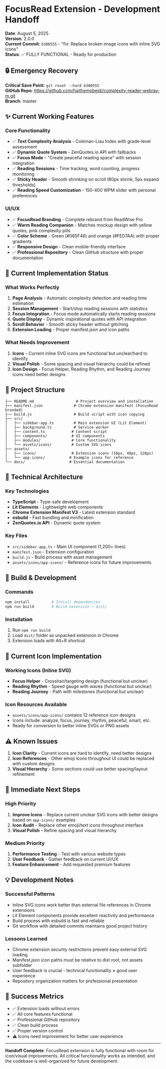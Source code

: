 # FocusRead Extension - Development Handoff

**Date**: August 5, 2025  
**Version**: 2.0.0  
**Current Commit**: `b380555` - "fix: Replace broken image icons with inline SVG icons"  
**Status**: ✅ FULLY FUNCTIONAL - Ready for production

## 🔒 Emergency Recovery

**Critical Save Point**: `git reset --hard b380555`  
**GitHub Repo**: https://github.com/haithemobeidi/complexity-reader-webray-m.git  
**Branch**: master

## ✨ Current Working Features

### Core Functionality
- ✅ **Text Complexity Analysis** - Coleman-Liau Index with grade-level assessment
- ✅ **Dynamic Quote System** - ZenQuotes.io API with fallbacks
- ✅ **Focus Mode** - "Create peaceful reading space" with session integration
- ✅ **Reading Sessions** - Time tracking, word counting, progress monitoring
- ✅ **Sticky Header** - Smooth shrinking on scroll (80px shrink, 5px expand thresholds)
- ✅ **Reading Speed Customization** - 150-400 WPM slider with personal preferences

### UI/UX
- ✅ **FocusRead Branding** - Complete rebrand from ReadWise Pro
- ✅ **Warm Reading Companion** - Matches mockup design with yellow quotes, pink complexity pills
- ✅ **Color Scheme** - Green (#065F46) and orange (#FED7AA) with proper gradients
- ✅ **Responsive Design** - Clean mobile-friendly interface
- ✅ **Professional Repository** - Clean GitHub structure with proper documentation

## 🎯 Current Implementation Status

### What Works Perfectly
1. **Page Analysis** - Automatic complexity detection and reading time estimation
2. **Session Management** - Start/stop reading sessions with statistics
3. **Focus Integration** - Focus mode automatically starts reading sessions
4. **Quote Display** - Dynamic inspirational quotes with API integration
5. **Scroll Behavior** - Smooth sticky header without glitching
6. **Extension Loading** - Proper manifest.json and icon paths

### What Needs Improvement
1. **Icons** - Current inline SVG icons are functional but unclear/hard to identify
2. **Visual Polish** - Some spacing and visual hierarchy could be refined
3. **Icon Design** - Focus Helper, Reading Rhythm, and Reading Journey icons need better designs

## 📁 Project Structure

```
├── README.md                   # Project overview and installation
├── manifest.json              # Chrome extension manifest (FocusRead branded)
├── build.js                   # Build script with icon copying
├── src/
│   ├── sidebar-app.ts         # Main extension UI (Lit Element)
│   ├── background.ts          # Service worker
│   ├── content.ts            # Content script
│   ├── components/           # UI components
│   ├── modules/              # Core functionality
│   └── assets/icons/         # Custom SVG icons
├── assets/
│   ├── icons/                # Extension icons (16px, 48px, 128px)
│   └── app-icons/           # Example icons for reference
└── docs/                    # Essential documentation
```

## 🔧 Technical Architecture

### Key Technologies
- **TypeScript** - Type-safe development
- **Lit Elements** - Lightweight web components  
- **Chrome Extension Manifest V3** - Latest extension standard
- **esbuild** - Fast bundling and minification
- **ZenQuotes.io API** - Dynamic quote system

### Key Files
- `src/sidebar-app.ts` - Main UI component (1,200+ lines)
- `manifest.json` - Extension configuration 
- `build.js` - Build process with asset management
- `assets/icons/app-icons/` - Reference icons for future improvements

## 🚀 Build & Development

### Commands
```bash
npm install          # Install dependencies
npm run build        # Build extension → dist/
```

### Installation
1. Run `npm run build`
2. Load `dist/` folder as unpacked extension in Chrome
3. Extension loads with Alt+R shortcut

## 🎨 Current Icon Implementation

### Working Icons (Inline SVG)
- **Focus Helper** - Crosshair/targeting design (functional but unclear)
- **Reading Rhythm** - Speed gauge with waves (functional but unclear) 
- **Reading Journey** - Path with milestones (functional but unclear)

### Icon Resources Available
- `assets/icons/app-icons/` contains 12 reference icon designs
- Icons include: analyze, focus, journey, rhythm, peaceful, smart, etc.
- Ready for conversion to better inline SVGs or PNG assets

## ⚠️ Known Issues

1. **Icon Clarity** - Current icons are hard to identify, need better designs
2. **Icon References** - Other emoji icons throughout UI could be replaced with custom designs
3. **Visual Hierarchy** - Some sections could use better spacing/layout refinement

## 🔮 Immediate Next Steps

### High Priority
1. **Improve Icons** - Replace current unclear SVG icons with better designs based on `app-icons/` examples
2. **Icon Audit** - Replace other emoji/text icons throughout interface
3. **Visual Polish** - Refine spacing and visual hierarchy

### Medium Priority  
1. **Performance Testing** - Test with various website types
2. **User Feedback** - Gather feedback on current UI/UX
3. **Feature Enhancement** - Add requested premium features

## 💡 Development Notes

### Successful Patterns
- Inline SVG icons work better than external file references in Chrome extensions
- Lit Element components provide excellent reactivity and performance
- Build process with esbuild is fast and reliable
- Git workflow with detailed commits maintains good project history

### Lessons Learned
- Chrome extension security restrictions prevent easy external SVG loading
- Manifest.json icon paths must be relative to dist root, not assets subfolder
- User feedback is crucial - technical functionality ≠ good user experience
- Repository organization matters for professional presentation

## 🎯 Success Metrics

- ✅ Extension loads without errors
- ✅ All core features functional
- ✅ Professional GitHub repository
- ✅ Clean build process
- ✅ Proper version control
- ⚠️ Icons need improvement for better user experience

---

**Handoff Complete**: FocusRead extension is fully functional with room for icon/visual improvements. All critical functionality works as intended, and the codebase is well-organized for future development.